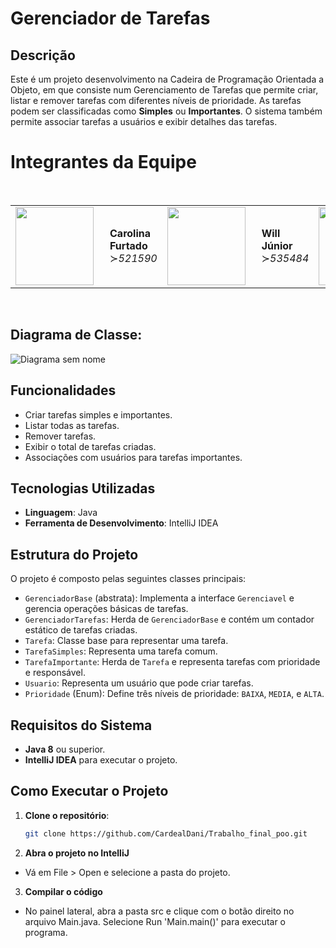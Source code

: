 # Gerenciador de Tarefas

## Descrição

Este é um projeto desenvolvimento na Cadeira de Programação Orientada a Objeto, em que consiste num Gerenciamento de Tarefas que permite criar, listar e remover tarefas com diferentes níveis de prioridade. As tarefas podem ser classificadas como **Simples** ou **Importantes**. O sistema também permite associar tarefas a usuários e exibir detalhes das tarefas.

# Integrantes da Equipe
<br>
<table>
  <tr>
    <td style="text-align: center;">
      <a href="https://github.com/cacaffurtado" target="_blank"><img src="https://github.com/cacaffurtado.png"
          width="125" height="125" style="margin-right: 10px;"></a>
    </td>
    <td>
      <p><b>Carolina Furtado</b><br>≻<i>521590</i></p>
    </td>
  <td style="text-align: center;">
    <a href="https://github.com/junior-rod" target="_blank"><img src="https://github.com/junior-rod.png" width="125"
        height="125" style="margin-right: 10px;"></a>
  </td>
  <td>
    <p><b>Will Júnior</b><br>≻<i>535484</i></p>
  </td>
  <td style="text-align: center;">
    <a href="https://github.com/cardealdani" target="_blank"><img src="https://github.com/cardealdani.png" width="125"
        height="125" style="margin-right: 10px;"></a>
  </td>
  <td>
    <p><b>Daniel Cardeal</b><br>≻<i>541875</i></p>
  </td>
  </tr>
</table>
 <br>

## Diagrama de Classe:
![Diagrama sem nome](https://github.com/user-attachments/assets/a0efc783-eb61-4297-ba08-8e3049b5afe5)
 

## Funcionalidades

- Criar tarefas simples e importantes.
- Listar todas as tarefas.
- Remover tarefas.
- Exibir o total de tarefas criadas.
- Associações com usuários para tarefas importantes.

## Tecnologias Utilizadas

- **Linguagem**: Java
- **Ferramenta de Desenvolvimento**: IntelliJ IDEA

## Estrutura do Projeto

O projeto é composto pelas seguintes classes principais:

- `GerenciadorBase` (abstrata): Implementa a interface `Gerenciavel` e gerencia operações básicas de tarefas.
- `GerenciadorTarefas`: Herda de `GerenciadorBase` e contém um contador estático de tarefas criadas.
- `Tarefa`: Classe base para representar uma tarefa.
- `TarefaSimples`: Representa uma tarefa comum.
- `TarefaImportante`: Herda de `Tarefa` e representa tarefas com prioridade e responsável.
- `Usuario`: Representa um usuário que pode criar tarefas.
- `Prioridade` (Enum): Define três níveis de prioridade: `BAIXA`, `MEDIA`, e `ALTA`.

## Requisitos do Sistema

- **Java 8** ou superior.
- **IntelliJ IDEA** para executar o projeto.

## Como Executar o Projeto

1. **Clone o repositório**:
   ```bash
   git clone https://github.com/CardealDani/Trabalho_final_poo.git

2. **Abra o projeto no IntelliJ**
- Vá em File > Open e selecione a pasta do projeto.

3. **Compilar o código**<br/>
- No painel lateral, abra a pasta src e clique com o botão direito no arquivo Main.java. Selecione Run 'Main.main()' para executar o programa.

